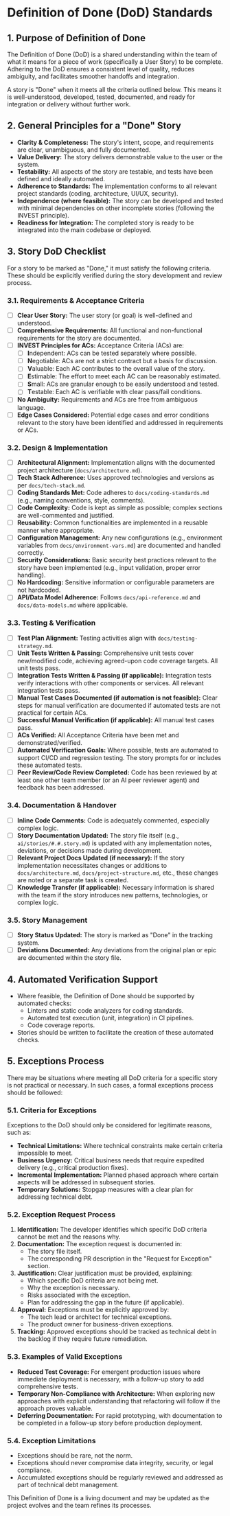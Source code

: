 # Definition of Done (DoD) Standards

## 1. Purpose of Definition of Done

The Definition of Done (DoD) is a shared understanding within the team of what it means for a piece of work (specifically a User Story) to be complete. Adhering to the DoD ensures a consistent level of quality, reduces ambiguity, and facilitates smoother handoffs and integration.

A story is "Done" when it meets all the criteria outlined below. This means it is well-understood, developed, tested, documented, and ready for integration or delivery without further work.

## 2. General Principles for a "Done" Story

* **Clarity & Completeness:** The story's intent, scope, and requirements are clear, unambiguous, and fully documented.
* **Value Delivery:** The story delivers demonstrable value to the user or the system.
* **Testability:** All aspects of the story are testable, and tests have been defined and ideally automated.
* **Adherence to Standards:** The implementation conforms to all relevant project standards (coding, architecture, UI/UX, security).
* **Independence (where feasible):** The story can be developed and tested with minimal dependencies on other incomplete stories (following the INVEST principle).
* **Readiness for Integration:** The completed story is ready to be integrated into the main codebase or deployed.

## 3. Story DoD Checklist

For a story to be marked as "Done," it must satisfy the following criteria. These should be explicitly verified during the story development and review process.

### 3.1. Requirements & Acceptance Criteria

* [ ] **Clear User Story:** The user story (or goal) is well-defined and understood.
* [ ] **Comprehensive Requirements:** All functional and non-functional requirements for the story are documented.
* [ ] **INVEST Principles for ACs:** Acceptance Criteria (ACs) are:
    * [ ] **I**ndependent: ACs can be tested separately where possible.
    * [ ] **N**egotiable: ACs are not a strict contract but a basis for discussion.
    * [ ] **V**aluable: Each AC contributes to the overall value of the story.
    * [ ] **E**stimable: The effort to meet each AC can be reasonably estimated.
    * [ ] **S**mall: ACs are granular enough to be easily understood and tested.
    * [ ] **T**estable: Each AC is verifiable with clear pass/fail conditions.
* [ ] **No Ambiguity:** Requirements and ACs are free from ambiguous language.
* [ ] **Edge Cases Considered:** Potential edge cases and error conditions relevant to the story have been identified and addressed in requirements or ACs.

### 3.2. Design & Implementation

* [ ] **Architectural Alignment:** Implementation aligns with the documented project architecture (`docs/architecture.md`).
* [ ] **Tech Stack Adherence:** Uses approved technologies and versions as per `docs/tech-stack.md`.
* [ ] **Coding Standards Met:** Code adheres to `docs/coding-standards.md` (e.g., naming conventions, style, comments).
* [ ] **Code Complexity:** Code is kept as simple as possible; complex sections are well-commented and justified.
* [ ] **Reusability:** Common functionalities are implemented in a reusable manner where appropriate.
* [ ] **Configuration Management:** Any new configurations (e.g., environment variables from `docs/environment-vars.md`) are documented and handled correctly.
* [ ] **Security Considerations:** Basic security best practices relevant to the story have been implemented (e.g., input validation, proper error handling).
* [ ] **No Hardcoding:** Sensitive information or configurable parameters are not hardcoded.
* [ ] **API/Data Model Adherence:** Follows `docs/api-reference.md` and `docs/data-models.md` where applicable.

### 3.3. Testing & Verification

* [ ] **Test Plan Alignment:** Testing activities align with `docs/testing-strategy.md`.
* [ ] **Unit Tests Written & Passing:** Comprehensive unit tests cover new/modified code, achieving agreed-upon code coverage targets. All unit tests pass.
* [ ] **Integration Tests Written & Passing (if applicable):** Integration tests verify interactions with other components or services. All relevant integration tests pass.
* [ ] **Manual Test Cases Documented (if automation is not feasible):** Clear steps for manual verification are documented if automated tests are not practical for certain ACs.
* [ ] **Successful Manual Verification (if applicable):** All manual test cases pass.
* [ ] **ACs Verified:** All Acceptance Criteria have been met and demonstrated/verified.
* [ ] **Automated Verification Goals:** Where possible, tests are automated to support CI/CD and regression testing. The story prompts for or includes these automated tests.
* [ ] **Peer Review/Code Review Completed:** Code has been reviewed by at least one other team member (or an AI peer reviewer agent) and feedback has been addressed.

### 3.4. Documentation & Handover

* [ ] **Inline Code Comments:** Code is adequately commented, especially complex logic.
* [ ] **Story Documentation Updated:** The story file itself (e.g., `ai/stories/#.#.story.md`) is updated with any implementation notes, deviations, or decisions made during development.
* [ ] **Relevant Project Docs Updated (if necessary):** If the story implementation necessitates changes or additions to `docs/architecture.md`, `docs/project-structure.md`, etc., these changes are noted or a separate task is created.
* [ ] **Knowledge Transfer (if applicable):** Necessary information is shared with the team if the story introduces new patterns, technologies, or complex logic.

### 3.5. Story Management

* [ ] **Story Status Updated:** The story is marked as "Done" in the tracking system.
* [ ] **Deviations Documented:** Any deviations from the original plan or epic are documented within the story file.

## 4. Automated Verification Support

* Where feasible, the Definition of Done should be supported by automated checks:
    * Linters and static code analyzers for coding standards.
    * Automated test execution (unit, integration) in CI pipelines.
    * Code coverage reports.
* Stories should be written to facilitate the creation of these automated checks.

## 5. Exceptions Process

There may be situations where meeting all DoD criteria for a specific story is not practical or necessary. In such cases, a formal exceptions process should be followed:

### 5.1. Criteria for Exceptions

Exceptions to the DoD should only be considered for legitimate reasons, such as:

* **Technical Limitations:** Where technical constraints make certain criteria impossible to meet.
* **Business Urgency:** Critical business needs that require expedited delivery (e.g., critical production fixes).
* **Incremental Implementation:** Planned phased approach where certain aspects will be addressed in subsequent stories.
* **Temporary Solutions:** Stopgap measures with a clear plan for addressing technical debt.

### 5.2. Exception Request Process

1. **Identification:** The developer identifies which specific DoD criteria cannot be met and the reasons why.
2. **Documentation:** The exception request is documented in:
   * The story file itself.
   * The corresponding PR description in the "Request for Exception" section.
3. **Justification:** Clear justification must be provided, explaining:
   * Which specific DoD criteria are not being met.
   * Why the exception is necessary.
   * Risks associated with the exception.
   * Plan for addressing the gap in the future (if applicable).
4. **Approval:** Exceptions must be explicitly approved by:
   * The tech lead or architect for technical exceptions.
   * The product owner for business-driven exceptions.
5. **Tracking:** Approved exceptions should be tracked as technical debt in the backlog if they require future remediation.

### 5.3. Examples of Valid Exceptions

* **Reduced Test Coverage:** For emergent production issues where immediate deployment is necessary, with a follow-up story to add comprehensive tests.
* **Temporary Non-Compliance with Architecture:** When exploring new approaches with explicit understanding that refactoring will follow if the approach proves valuable.
* **Deferring Documentation:** For rapid prototyping, with documentation to be completed in a follow-up story before production deployment.

### 5.4. Exception Limitations

* Exceptions should be rare, not the norm.
* Exceptions should never compromise data integrity, security, or legal compliance.
* Accumulated exceptions should be regularly reviewed and addressed as part of technical debt management.

This Definition of Done is a living document and may be updated as the project evolves and the team refines its processes.
